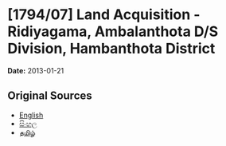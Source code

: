 # [1794/07] Land Acquisition - Ridiyagama, Ambalanthota D/S Division, Hambanthota District

**Date:** 2013-01-21

## Original Sources

- [English](https://documents.gov.lk/view/extra-gazettes/2013/1/1794-07_E.pdf)
- [සිංහල](https://documents.gov.lk/view/extra-gazettes/2013/1/1794-07_S.pdf)
- [தமிழ்](https://documents.gov.lk/view/extra-gazettes/2013/1/1794-07_T.pdf)
